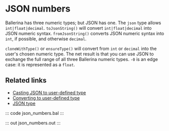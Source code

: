 # JSON numbers

Ballerina has three numeric types; but JSON has one. The `json` type allows `int|float|decimal`. `toJsonString()` will convert `int|float|decimal` into JSON numeric syntax. `fromJsonString()` converts JSON numeric syntax into `int`, if possible, and otherwise `decimal`.

`cloneWithType()` or `ensureType()` will convert from `int` or `decimal` into the user's chosen numeric type. The net result is that you can use JSON to exchange the full range of all three Ballerina numeric types. `-0` is an edge case: it is represented as a `float`.

## Related links
- [Casting JSON to user-defined type](/learn/by-example/casting-json-to-user-defined-type/)
- [Converting to user-defined type](/learn/by-example/converting-to-user-defined-type/)
- [JSON type](/learn/by-example/json-type/)

::: code json_numbers.bal :::

::: out json_numbers.out :::
